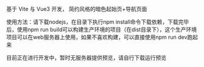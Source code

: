 
基于 Vite 与 Vue3 开发， 简约风格的暗色起始页+导航页面

使用方法：请下载nodejs，在目录下执行npm install命令下载依赖，下载完毕后，使用npm run build可以构建生产环境的项目（在dist目录下），这个生产环境项目可以在web服务器上使用，如果不喜欢构建，可以直接使用npm run dev跑起来

目前正在进行开发中，暂时无服务器提供预览，请自行下载运行预览
